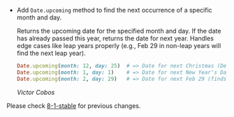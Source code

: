 *   Add `Date.upcoming` method to find the next occurrence of a specific month and day.

    Returns the upcoming date for the specified month and day. If the date has already
    passed this year, returns the date for next year. Handles edge cases like leap years
    properly (e.g., Feb 29 in non-leap years will find the next leap year).

    ```ruby
    Date.upcoming(month: 12, day: 25)  # => Date for next Christmas (Dec 25)
    Date.upcoming(month: 1, day: 1)    # => Date for next New Year's Day (Jan 1)
    Date.upcoming(month: 2, day: 29)   # => Date for next Feb 29 (finds next leap year if needed)
    ```

    *Victor Cobos*

Please check [8-1-stable](https://github.com/rails/rails/blob/8-1-stable/activesupport/CHANGELOG.md) for previous changes.
